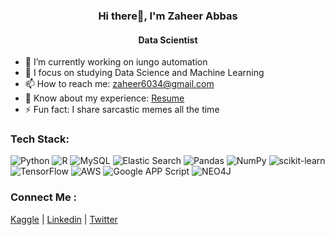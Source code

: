 <h3 align="center">Hi there👋, I'm Zaheer Abbas</h3>
<h4 align="center">Data Scientist</h4>


- 🔭 I’m currently working on iungo automation
- 🌱 I focus on studying Data Science and Machine Learning
- 📫 How to reach me: zaheer6034@gmail.com
- 📄 Know about my experience: [Resume](https://drive.google.com/drive/u/0/folders/1hSb_HCU5B3Y-daDMuqUHiRGAXin36Ax-)
- ⚡ Fun fact: I share sarcastic memes all the time 


### Tech Stack:
![Python](https://img.shields.io/badge/python-3670A0?style=for-the-badge&logo=python&logoColor=ffdd54) ![R](https://img.shields.io/badge/r-%23276DC3.svg?style=for-the-badge&logo=r&logoColor=white) ![MySQL](https://img.shields.io/badge/mysql-%2300f.svg?style=for-the-badge&logo=mysql&logoColor=white) ![Elastic Search](https://img.shields.io/badge/Elastic%20Search-%FFC0CB?style=for-the-badge&logo=elasticsearch&logoColor=white) ![Pandas](https://img.shields.io/badge/pandas-%23150458.svg?style=for-the-badge&logo=pandas&logoColor=white) ![NumPy](https://img.shields.io/badge/numpy-%23013243.svg?style=for-the-badge&logo=numpy&logoColor=white) ![scikit-learn](https://img.shields.io/badge/scikit--learn-%23F7931E.svg?style=for-the-badge&logo=scikit-learn&logoColor=white) ![TensorFlow](https://img.shields.io/badge/TensorFlow-%23FF6F00.svg?style=for-the-badge&logo=TensorFlow&logoColor=white) ![AWS](https://img.shields.io/badge/AWS-000000?style=for-the-badge&logo=amazonaws&logoColor=FF9900) ![Google APP Script](https://img.shields.io/badge/appscript-3670A0?style=for-the-badge&/logo=googleappsscript) ![NEO4J](https://img.shields.io/badge/NEO4J-FFFFFF?style=for-the-badge&logo=neo4j&logoColor=0000FF)



### Connect Me :
[Kaggle](https://www.kaggle.com/zaheerajee) | [Linkedin](https://www.linkedin.com/in/zaheer-abbas-aa776011a/) | [Twitter](https://twitter.com/zaheera_jee)

